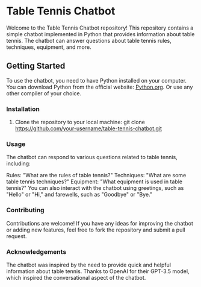 <h1>Table Tennis Chatbot</h1>

Welcome to the Table Tennis Chatbot repository! This repository contains a simple chatbot implemented in Python that provides information about table tennis. The chatbot can answer questions about table tennis rules, techniques, equipment, and more.

<h2>Getting Started</h2>

To use the chatbot, you need to have Python installed on your computer. You can download Python from the official website: [Python.org](https://www.python.org/). Or use any other compiler of your choice.

<h3>Installation</h3>

1. Clone the repository to your local machine:
   git clone https://github.com/your-username/table-tennis-chatbot.git




<h3>Usage</h3>
The chatbot can respond to various questions related to table tennis, including:

Rules: "What are the rules of table tennis?"
Techniques: "What are some table tennis techniques?"
Equipment: "What equipment is used in table tennis?"
You can also interact with the chatbot using greetings, such as "Hello" or "Hi," and farewells, such as "Goodbye" or "Bye."

<h3>Contributing</h3>
Contributions are welcome! If you have any ideas for improving the chatbot or adding new features, feel free to fork the repository and submit a pull request.

<h3>Acknowledgements</h3>
The chatbot was inspired by the need to provide quick and helpful information about table tennis.
Thanks to OpenAI for their GPT-3.5 model, which inspired the conversational aspect of the chatbot.
